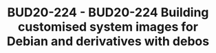 ---
categories:
- bud20
description: 'Debian System Images are usually generated by custom scripts around
  debootstrap. In this talk I will present debos, a tool to help create customised
  Debian system images for different environments.<br /> <br /> debos has been created
  with embedded systems in mind. Images are customised via YAML description file,
  also called recipe. debos parses recipes to generate custom Debian images. debos
  is not just for embedded: it can create virtual machine images, cloud images and
  more.<br /> <br /> Unlike alternatives, debos can be used without sysadmin capabilities.<br
  /> <br /> debos is a core component of a several Debian derivatives.'
image:
  featured: 'true'
  path: https://static.linaro.org/connect/bud20/images/BUD20-224.png
session_id: BUD20-224
session_speakers:
- speaker_bio: Andrej Shadura is a Debian Developer and a software engineer for Collabora
  speaker_company: Collabora
  speaker_image: http://avatars.sched.co/2/78/10468615/avatar.jpg.320x320px.jpg?d3e
  speaker_name: Andrej Shadura
  speaker_position: Consultant Software Engineer
  speaker_role: attendee, speaker
session_track: Tools
tag: session
tags: Tools
title: BUD20-224 - BUD20-224 Building customised system images for Debian and derivatives
  with debos
---